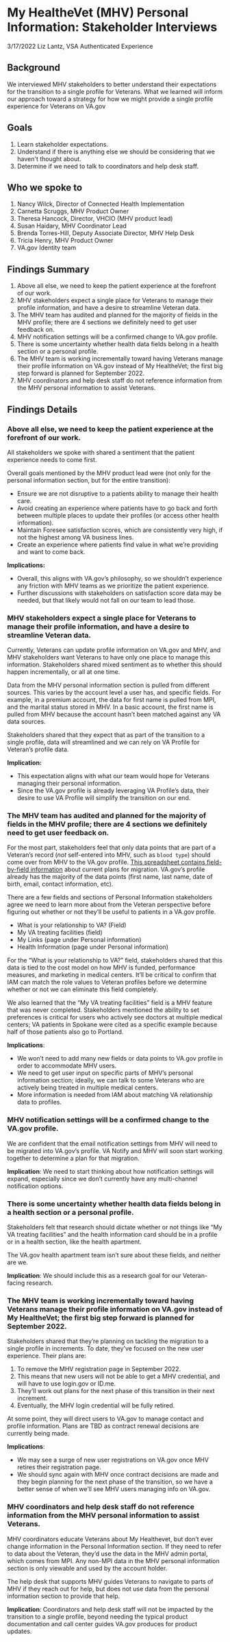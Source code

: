 # My HealtheVet (MHV) Personal Information: Stakeholder Interviews
3/17/2022
Liz Lantz, VSA Authenticated Experience

## Background
We interviewed MHV stakeholders to better understand their expectations for the transition to a single profile for Veterans. What we learned will inform our approach toward a strategy for how we might provide a single profile experience for Veterans on VA.gov

## Goals
1. Learn stakeholder expectations.
2. Understand if there is anything else we should be considering that we haven't thought about.
3. Determine if we need to talk to coordinators and help desk staff.

## Who we spoke to
1. Nancy Wilck, Director of Connected Health Implementation
2. Carnetta Scruggs, MHV Product Owner
3. Theresa Hancock, Director, VHCIO (MHV product lead)
4. Susan Haidary, MHV Coordinator Lead
5. Brenda Torres-Hill,  Deputy Associate Director, MHV Help Desk
6. Tricia Henry, MHV Product Owner
7. VA.gov Identity team

## Findings Summary
1. Above all else, we need to keep the patient experience at the forefront of our work.
2. MHV stakeholders expect a single place for Veterans to manage their profile information, and have a desire to streamline Veteran data. 
3. The MHV team has audited and planned for the majority of fields in the MHV profile; there are 4 sections we definitely need to get user feedback on.
4. MHV notification settings will be a confirmed change to VA.gov profile.
5. There is some uncertainty whether health data fields belong in a health section or a personal profile.
6. The MHV team is working incrementally toward having Veterans manage their profile information on VA.gov instead of My HealtheVet; the first big step forward is planned for September 2022.
7. MHV coordinators and help desk staff do not reference information from the MHV personal information to assist Veterans. 

## Findings Details
### Above all else, we need to keep the patient experience at the forefront of our work.
All stakeholders we spoke with shared a sentiment that the patient experience needs to come first.  

Overall goals mentioned by the MHV product lead were (not only for the personal information section, but for the entire transition):
- Ensure we are not disruptive to a patients ability to manage their health care.
- Avoid creating an experience where patients have to go back and forth between multiple places to update their profiles (or access other health information).
- Maintain Foresee satisfaction scores, which are consistently very high, if not the highest among VA business lines. 
- Create an experience where patients find value in what we’re providing and want to come back.

**Implications:** 
- Overall, this aligns with VA.gov’s philosophy, so we shouldn’t experience any friction with MHV teams as we prioritize the patient experience.
- Further discussions with stakeholders on satisfaction score data may be needed, but that likely would not fall on our team to lead those.
	
### MHV stakeholders expect a single place for Veterans to manage their profile information, and have a desire to streamline Veteran data. 
Currently, Veterans can update profile information on VA.gov and MHV, and MHV stakeholders want Veterans to have only one place to manage this information.  Stakeholders shared mixed sentiment as to whether this should happen incrementally, or all at one time.

Data from the MHV personal information section is pulled from different sources. This varies by the account level a user has, and specific fields. For example, in a premium account, the data for first name is pulled from MPI, and the marital status stored in MHV. In a basic account, the first name is pulled from MHV because the account hasn’t been matched against any VA data sources.

Stakeholders shared that they expect that as part of the transition to a single profile, data will streamlined and we can rely on VA Profile for Veteran’s profile data.

**Implication:**  
- This expectation aligns with what our team would hope for Veterans managing their personal information.
- Since the VA.gov profile is already leveraging VA Profile’s data, their desire to use VA Profile will simplify the transition on our end.


### The MHV team has audited and planned for the majority of fields in the MHV profile; there are 4 sections we definitely need to get user feedback on.

For the most part, stakeholders feel that only data points that are part of a Veteran’s record (*not* self-entered into MHV, such as `blood type`) should come over from MHV to the VA.gov profile.  [This spreadsheet contains field-by-field information](https://github.com/department-of-veterans-affairs/va.gov-team/blob/master/products/identity-personalization/profile/mhv-profile-research/comparison/mhv-profile-audit.xlsx) about current plans for migration.  VA.gov’s profile already has the majority of the data points (first name, last name, date of birth, email, contact information, etc).

There are a few fields and sections of Personal Information stakeholders agree we need to learn more about from the Veteran perspective before figuring out whether or not they’ll be useful to patients in a VA.gov profile.
- What is your relationship to VA? (Field)
- My VA treating facilities (field)
- My Links (page under Personal information)
- Health Information (page under Personal information)

For the “What is your relationship to VA?” field, stakeholders shared that this data is tied to the cost model on how MHV is funded, performance measures, and marketing in medical centers. It’ll be critical to confirm that IAM can match the role values to Veteran profiles before we determine whether or not we can eliminate this field completely.  

We also learned that the “My VA treating facilities” field is a MHV feature that was never completed.  Stakeholders mentioned the ability to set preferences is critical for users who actively see doctors at multiple medical centers; VA patients in Spokane were cited as a specific example because half of those patients also go to Portland.

**Implications**: 
- We won’t need to add many new fields or data points to VA.gov profile in order to accommodate MHV users.
- We need to get user input on specific parts of MHV’s personal information section; ideally, we can talk to some Veterans who are actively being treated in multiple medical centers.
- More information is needed from IAM about matching VA relationship data to profiles.

### MHV notification settings will be a confirmed change to the VA.gov profile.

We are confident that the email notification settings from MHV will need to be migrated into VA.gov’s profile. VA Notify and MHV will soon start working together to determine a plan for that migration.

**Implication**: We need to start thinking about how notification settings will expand, especially since we don’t currently have any multi-channel notification options.

	
### There is some uncertainty whether health data fields belong in a health section or a personal profile.
Stakeholders felt that research should dictate whether or not things like “My VA treating facilities” and the health information card should be in a profile or in a health section, like the health apartment.

The VA.gov health apartment team isn’t sure about these fields, and neither are we. 

**Implication**: We should include this as a research goal for our Veteran-facing research.


### The MHV team is working incrementally toward having Veterans manage their profile information on VA.gov instead of My HealtheVet; the first big step forward is planned for September 2022.

Stakeholders shared that they’re planning on tackling the migration to a single profile in increments. To date, they’ve focused on the new user experience. Their plans are:

1. To remove the MHV registration page in September 2022.
2. This means that new users will not be able to get a MHV credential, and will have to use login.gov or ID.me.
3. They’ll work out plans for the next phase of this transition in their next increment.
4. Eventually, the MHV login credential will be fully retired.

At some point, they will direct users to VA.gov to manage contact and profile information. Plans are TBD as contract renewal decisions are currently being made.

**Implications**:
- We may see a surge of new user registrations on VA.gov once MHV retires their registration page. 
- We should sync again with MHV once contract decisions are made and they begin planning for the next phase of the transition, so we have a better sense of when we’ll see MHV users managing info on VA.gov.

### MHV coordinators and help desk staff do not reference information from the MHV personal information to assist Veterans. 

MHV coordinators educate Veterans about My Healthevet, but don’t ever change information in the Personal Information section. If they need to refer to data about the Veteran, they’d use the data in the MHV admin portal, which comes from MPI. Any non-MPI data in the MHV personal information section is only viewable and used by the account holder.

The help desk that supports MHV guides Veterans to navigate to parts of MHV if they reach out for help, but does not use data from the personal information section to provide that help.

**Implication**: Coordinators and help desk staff will not be impacted by the transition to a single profile, beyond needing the typical product documentation and call center guides VA.gov produces for product updates.

